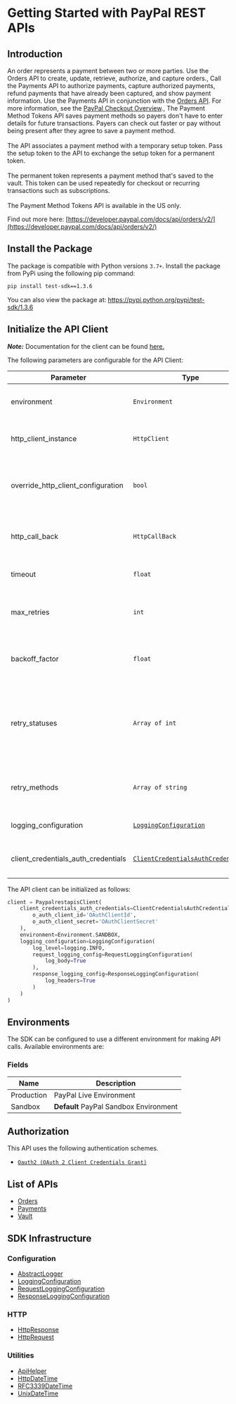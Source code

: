 
# Getting Started with PayPal REST APIs

## Introduction

An order represents a payment between two or more parties. Use the Orders API to create, update, retrieve, authorize, and capture orders., Call the Payments API to authorize payments, capture authorized payments, refund payments that have already been captured, and show payment information. Use the Payments API in conjunction with the <a href="/docs/api/orders/v2/">Orders API</a>. For more information, see the <a href="/docs/checkout/">PayPal Checkout Overview</a>., The Payment Method Tokens API saves payment methods so payers don't have to enter details for future transactions. Payers can check out faster or pay without being present after they agree to save a payment method.<br><br>The API associates a payment method with a temporary setup token. Pass the setup token to the API to exchange the setup token for a permanent token.<br><br>The permanent token represents a payment method that's saved to the vault. This token can be used repeatedly for checkout or recurring transactions such as subscriptions.<br><br>The Payment Method Tokens API is available in the US only.

Find out more here: [https://developer.paypal.com/docs/api/orders/v2/](https://developer.paypal.com/docs/api/orders/v2/)

## Install the Package

The package is compatible with Python versions `3.7+`.
Install the package from PyPi using the following pip command:

```bash
pip install test-sdk==1.3.6
```

You can also view the package at:
https://pypi.python.org/pypi/test-sdk/1.3.6

## Initialize the API Client

**_Note:_** Documentation for the client can be found [here.](https://www.github.com/tahaali2000/test-python-sdk/tree/1.3.6/doc/client.md)

The following parameters are configurable for the API Client:

| Parameter | Type | Description |
|  --- | --- | --- |
| environment | `Environment` | The API environment. <br> **Default: `Environment.SANDBOX`** |
| http_client_instance | `HttpClient` | The Http Client passed from the sdk user for making requests |
| override_http_client_configuration | `bool` | The value which determines to override properties of the passed Http Client from the sdk user |
| http_call_back | `HttpCallBack` | The callback value that is invoked before and after an HTTP call is made to an endpoint |
| timeout | `float` | The value to use for connection timeout. <br> **Default: 60** |
| max_retries | `int` | The number of times to retry an endpoint call if it fails. <br> **Default: 0** |
| backoff_factor | `float` | A backoff factor to apply between attempts after the second try. <br> **Default: 2** |
| retry_statuses | `Array of int` | The http statuses on which retry is to be done. <br> **Default: [408, 413, 429, 500, 502, 503, 504, 521, 522, 524, 408, 413, 429, 500, 502, 503, 504, 521, 522, 524]** |
| retry_methods | `Array of string` | The http methods on which retry is to be done. <br> **Default: ['GET', 'PUT', 'GET', 'PUT']** |
| logging_configuration | [`LoggingConfiguration`](https://www.github.com/tahaali2000/test-python-sdk/tree/1.3.6/doc/logging-configuration.md) | The SDK logging configuration for API calls |
| client_credentials_auth_credentials | [`ClientCredentialsAuthCredentials`](https://www.github.com/tahaali2000/test-python-sdk/tree/1.3.6/doc/auth/oauth-2-client-credentials-grant.md) | The credential object for OAuth 2 Client Credentials Grant |

The API client can be initialized as follows:

```python
client = PaypalrestapisClient(
    client_credentials_auth_credentials=ClientCredentialsAuthCredentials(
        o_auth_client_id='OAuthClientId',
        o_auth_client_secret='OAuthClientSecret'
    ),
    environment=Environment.SANDBOX,
    logging_configuration=LoggingConfiguration(
        log_level=logging.INFO,
        request_logging_config=RequestLoggingConfiguration(
            log_body=True
        ),
        response_logging_config=ResponseLoggingConfiguration(
            log_headers=True
        )
    )
)
```

## Environments

The SDK can be configured to use a different environment for making API calls. Available environments are:

### Fields

| Name | Description |
|  --- | --- |
| Production | PayPal Live Environment |
| Sandbox | **Default** PayPal Sandbox Environment |

## Authorization

This API uses the following authentication schemes.

* [`Oauth2 (OAuth 2 Client Credentials Grant)`](https://www.github.com/tahaali2000/test-python-sdk/tree/1.3.6/doc/auth/oauth-2-client-credentials-grant.md)

## List of APIs

* [Orders](https://www.github.com/tahaali2000/test-python-sdk/tree/1.3.6/doc/controllers/orders.md)
* [Payments](https://www.github.com/tahaali2000/test-python-sdk/tree/1.3.6/doc/controllers/payments.md)
* [Vault](https://www.github.com/tahaali2000/test-python-sdk/tree/1.3.6/doc/controllers/vault.md)

## SDK Infrastructure

### Configuration

* [AbstractLogger](https://www.github.com/tahaali2000/test-python-sdk/tree/1.3.6/doc/abstract-logger.md)
* [LoggingConfiguration](https://www.github.com/tahaali2000/test-python-sdk/tree/1.3.6/doc/logging-configuration.md)
* [RequestLoggingConfiguration](https://www.github.com/tahaali2000/test-python-sdk/tree/1.3.6/doc/request-logging-configuration.md)
* [ResponseLoggingConfiguration](https://www.github.com/tahaali2000/test-python-sdk/tree/1.3.6/doc/response-logging-configuration.md)

### HTTP

* [HttpResponse](https://www.github.com/tahaali2000/test-python-sdk/tree/1.3.6/doc/http-response.md)
* [HttpRequest](https://www.github.com/tahaali2000/test-python-sdk/tree/1.3.6/doc/http-request.md)

### Utilities

* [ApiHelper](https://www.github.com/tahaali2000/test-python-sdk/tree/1.3.6/doc/api-helper.md)
* [HttpDateTime](https://www.github.com/tahaali2000/test-python-sdk/tree/1.3.6/doc/http-date-time.md)
* [RFC3339DateTime](https://www.github.com/tahaali2000/test-python-sdk/tree/1.3.6/doc/rfc3339-date-time.md)
* [UnixDateTime](https://www.github.com/tahaali2000/test-python-sdk/tree/1.3.6/doc/unix-date-time.md)

